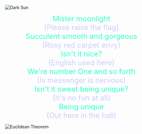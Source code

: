 ![Dark Sun](https://www.bungie.net/common/destiny2_content/icons/dde4dcee7c24023c90547ef745ea99f4.jpg "Dark Sun")

<center><font size=5 color=#33FFCC>Mister moonlight</font></center>
<center><font size=5 color=#CCCCFF>(Please raise the flag)</font></center>
<center><font size=5 color=#33FFCC>Succulent smooth and gorgeous</font></center>
<center><font size=5 color=#CCCCFF>(Rosy red carpet envy)</font></center>
<center><font size=5 color=#33FFCC>Isn't it nice?</font></center>
<center><font size=5 color=#CCCCFF>(English used here)</font></center>
<center><font size=5 color=#33FFCC>We're number One and so forth</font></center>
<center><font size=5 color=#CCCCFF>(Is messenger is nervous)</font></center>
<center><font size=5 color=#33FFCC>Isn't it sweet being unique?</font></center>
<center><font size=5 color=#CCCCFF>(It's no fun at all)</font></center>
<center><font size=5 color=#33FFCC>Being unique</font></center>
<center><font size=5 color=#CCCCFF>(Out here in the hall)</font></center>

![Euclidean Theorem](https://www.bungie.net/common/destiny2_content/icons/7f8f0cd8d4aa800a377b3af66f6e063e.jpg "Euclidean Theorem")